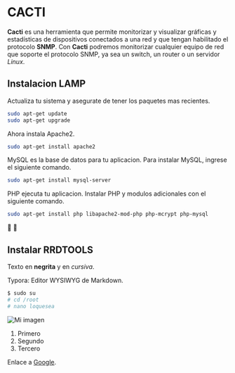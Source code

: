 # CACTI

**Cacti** es una herramienta que permite monitorizar y visualizar gráficas y estadísticas de dispositivos conectados a una red y que tengan habilitado el protocolo **SNMP**.
Con **Cacti** podremos monitorizar cualquier equipo de red que soporte el protocolo SNMP, ya sea un switch, un router o un servidor *Linux*. 

## Instalacion LAMP

Actualiza tu sistema y asegurate de tener los paquetes mas recientes.
```bash
sudo apt-get update
sudo apt-get upgrade
```
Ahora instala Apache2.
```bash
sudo apt-get install apache2
```
MySQL es la base de datos para tu aplicacion. Para instalar MySQL, ingrese el siguiente comando.
```bash
sudo apt-get install mysql-server
```
PHP ejecuta tu aplicacion. Instalar PHP y modulos adicionales con el siguiente comando.
```bash
sudo apt-get install php libapache2-mod-php php-mcrypt php-mysql
```
:banana:
:orange:

## Instalar RRDTOOLS




Texto en **negrita** y en *cursiva*.

Typora: Editor WYSIWYG de Markdown.

```bash
$ sudo su
# cd /root
# nano loquesea
```

![Mi imagen](images/foto.jpg)
1. Primero
2. Segundo
3. Tercero

Enlace a [Google](https://www.google.com).